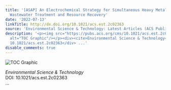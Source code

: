 ```yaml
---
title: '[ASAP] An Electrochemical Strategy for Simultaneous Heavy Metal Complexes
  Wastewater Treatment and Resource Recovery'
date: '2022-07-13'
linkTitle: http://dx.doi.org/10.1021/acs.est.2c02363
source: 'Environmental Science & Technology: Latest Articles (ACS Publications)'
description: '<p><img src="https://pubs.acs.org/cms/10.1021/acs.est.2c02363/asset/images/medium/es2c02363_0006.gif"
  alt="TOC Graphic"/></p><div><cite>Environmental Science & Technology</cite></div><div>DOI:
  10.1021/acs.est.2c02363</div> ...'
disable_comments: true
---
```

<p><img src="https://pubs.acs.org/cms/10.1021/acs.est.2c02363/asset/images/medium/es2c02363_0006.gif" alt="TOC Graphic"/></p><div><cite>Environmental Science & Technology</cite></div><div>DOI: 10.1021/acs.est.2c02363</div> ...